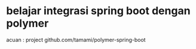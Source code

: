 # belajar integrasi spring boot dengan polymer

acuan : project github.com/tamami/polymer-spring-boot
